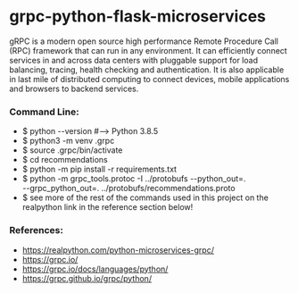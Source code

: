# grpc-python-flask-microservices

gRPC is a modern open source high performance Remote Procedure Call (RPC) framework that can run in any environment. It can efficiently connect services in and across data centers with pluggable support for load balancing, tracing, health checking and authentication. It is also applicable in last mile of distributed computing to connect devices, mobile applications and browsers to backend services.

### Command Line:

- $ python --version  #--> Python 3.8.5
- $ python3 -m venv .grpc
- $ source .grpc/bin/activate
- $ cd recommendations
- $ python -m pip install -r requirements.txt
- $ python -m grpc_tools.protoc -I ../protobufs --python_out=. \
            --grpc_python_out=. ../protobufs/recommendations.proto
- $ see more of the rest of the commands used in this project on the realpython link in the reference section below!

### References:

- https://realpython.com/python-microservices-grpc/
- https://grpc.io/
- https://grpc.io/docs/languages/python/
- https://grpc.github.io/grpc/python/